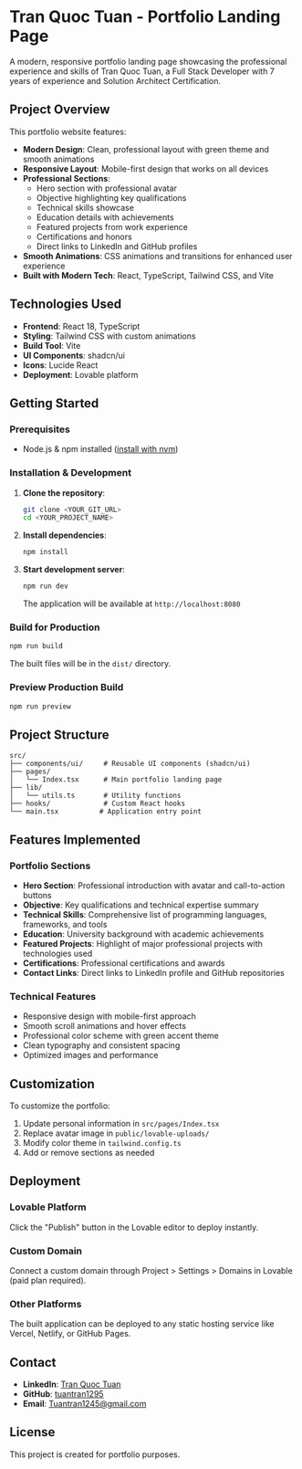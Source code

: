 
# Tran Quoc Tuan - Portfolio Landing Page

A modern, responsive portfolio landing page showcasing the professional experience and skills of Tran Quoc Tuan, a Full Stack Developer with 7 years of experience and Solution Architect Certification.

## Project Overview

This portfolio website features:
- **Modern Design**: Clean, professional layout with green theme and smooth animations
- **Responsive Layout**: Mobile-first design that works on all devices
- **Professional Sections**: 
  - Hero section with professional avatar
  - Objective highlighting key qualifications
  - Technical skills showcase
  - Education details with achievements
  - Featured projects from work experience
  - Certifications and honors
  - Direct links to LinkedIn and GitHub profiles
- **Smooth Animations**: CSS animations and transitions for enhanced user experience
- **Built with Modern Tech**: React, TypeScript, Tailwind CSS, and Vite

## Technologies Used

- **Frontend**: React 18, TypeScript
- **Styling**: Tailwind CSS with custom animations
- **Build Tool**: Vite
- **UI Components**: shadcn/ui
- **Icons**: Lucide React
- **Deployment**: Lovable platform

## Getting Started

### Prerequisites

- Node.js & npm installed ([install with nvm](https://github.com/nvm-sh/nvm#installing-and-updating))

### Installation & Development

1. **Clone the repository**:
   ```bash
   git clone <YOUR_GIT_URL>
   cd <YOUR_PROJECT_NAME>
   ```

2. **Install dependencies**:
   ```bash
   npm install
   ```

3. **Start development server**:
   ```bash
   npm run dev
   ```
   
   The application will be available at `http://localhost:8080`

### Build for Production

```bash
npm run build
```

The built files will be in the `dist/` directory.

### Preview Production Build

```bash
npm run preview
```

## Project Structure

```
src/
├── components/ui/     # Reusable UI components (shadcn/ui)
├── pages/
│   └── Index.tsx      # Main portfolio landing page
├── lib/
│   └── utils.ts       # Utility functions
├── hooks/             # Custom React hooks
└── main.tsx          # Application entry point
```

## Features Implemented

### Portfolio Sections
- **Hero Section**: Professional introduction with avatar and call-to-action buttons
- **Objective**: Key qualifications and technical expertise summary
- **Technical Skills**: Comprehensive list of programming languages, frameworks, and tools
- **Education**: University background with academic achievements
- **Featured Projects**: Highlight of major professional projects with technologies used
- **Certifications**: Professional certifications and awards
- **Contact Links**: Direct links to LinkedIn profile and GitHub repositories

### Technical Features
- Responsive design with mobile-first approach
- Smooth scroll animations and hover effects
- Professional color scheme with green accent theme
- Clean typography and consistent spacing
- Optimized images and performance

## Customization

To customize the portfolio:
1. Update personal information in `src/pages/Index.tsx`
2. Replace avatar image in `public/lovable-uploads/`
3. Modify color theme in `tailwind.config.ts`
4. Add or remove sections as needed

## Deployment

### Lovable Platform
Click the "Publish" button in the Lovable editor to deploy instantly.

### Custom Domain
Connect a custom domain through Project > Settings > Domains in Lovable (paid plan required).

### Other Platforms
The built application can be deployed to any static hosting service like Vercel, Netlify, or GitHub Pages.

## Contact

- **LinkedIn**: [Tran Quoc Tuan](https://www.linkedin.com/in/tran-quoc-tuan-b338261b3/)
- **GitHub**: [tuantran1295](https://github.com/tuantran1295)
- **Email**: Tuantran1245@gmail.com

## License

This project is created for portfolio purposes.
